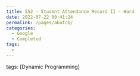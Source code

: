 ```yaml
---
title: 552 - Student Attendance Record II - Hard
date: 2022-07-22 00:41:24
permalink: /pages/abafcb/
categories:
  - Google
  - Completed
tags:
  - 
---
```

tags: [Dynamic Programming]